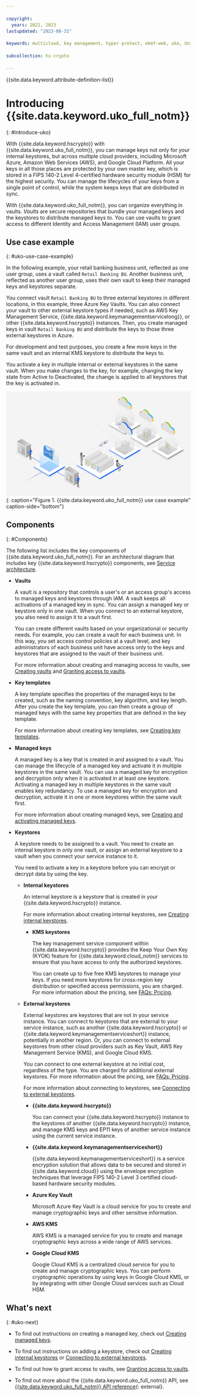 ```yaml
---

copyright:
  years: 2022, 2023
lastupdated: "2023-08-31"

keywords: multicloud, key management, hyper protect, ekmf-web, uko, Unified Key Orchestrator

subcollection: hs-crypto

---
```



{{site.data.keyword.attribute-definition-list}}




# Introducing {{site.data.keyword.uko_full_notm}}
{: #introduce-uko}

With {{site.data.keyword.hscrypto}} with {{site.data.keyword.uko_full_notm}}, you can manage keys not only for your internal keystores, but across multiple cloud providers, including Microsoft Azure, Amazon Web Services (AWS), and Google Cloud Platform. All your keys in all those places are protected by your own master key, which is stored in a FIPS 140-2 Level 4-certified hardware security module (HSM) for the highest security. You can manage the lifecycles of your keys from a single point of control, while the system keeps keys that are distributed in sync.

With {{site.data.keyword.uko_full_notm}}, you can organize everything in vaults. *Vaults* are secure repositories that bundle your managed keys and the keystores to distribute managed keys to. You can use vaults to grant access to different Identity and Access Management (IAM) user groups.

## Use case example
{: #uko-use-case-example}

In the following example, your retail banking business unit, reflected as one user group, uses a vault called `Retail Banking BU`. Another business unit, reflected as another user group, uses their own vault to keep their managed keys and keystores separate.

You connect vault `Retail Banking BU` to three external keystores in different locations, in this example, three Azure Key Vaults. You can also connect your vault to other external keystore types if needed, such as AWS Key Management Service, {{site.data.keyword.keymanagementservicelong}}, or other {{site.data.keyword.hscrypto}} instances. Then, you create managed keys in vault `Retail Banking BU` and distribute the keys to those three external keystores in Azure.

For development and test purposes, you create a few more keys in the same vault and an internal KMS keystore to distribute the keys to.

You activate a key in multiple internal or external keystores in the same vault. When you make changes to the key, for example, changing the key state from Active to Deactivated, the change is applied to all keystores that the key is activated in.

![{{site.data.keyword.uko_full_notm}} use case example](/images/uko-example.png "Illustration that explains how to use vault to manage access while connecting to external Azure Key Vaults"){: caption="Figure 1. {{site.data.keyword.uko_full_notm}} use case example"  caption-side="bottom"}

## Components
{: #Components}

The following list includes the key components of {{site.data.keyword.uko_full_notm}}. For an architectural diagram that includes key {{site.data.keyword.hscrypto}} components, see [Service architecture](/docs/hs-crypto?topic=hs-crypto-uko-architecture-workload-isolation).

- **Vaults**
    
    A vault is a repository that controls a user's or an access group's access to managed keys and keystores through IAM. A vault keeps all activations of a managed key in sync. You can assign a managed key or keystore only in one vault. When you connect to an external keystore, you also need to assign it to a vault first. 

    You can create different vaults based on your organizational or security needs. For example, you can create a vault for each business unit. In this way, you set access control policies at a vault level, and key administrators of each business unit have access only to the keys and keystores that are assigned to the vault of their business unit.

    For more information about creating and managing access to vaults, see [Creating vaults](/docs/hs-crypto?topic=hs-crypto-create-vaults) and [Granting access to vaults](/docs/hs-crypto?topic=hs-crypto-grant-access-vaults).


- **Key templates**

    A key template specifies the properties of the managed keys to be created, such as the naming convention, key algorithm, and key length. After you create the key template, you can then create a group of managed keys with the same key properties that are defined in the key template. 

    For more information about creating key templates, see [Creating key templates](/docs/hs-crypto?topic=hs-crypto-create-template&interface=ui).


- **Managed keys**
        
    A managed key is a key that is created in and assigned to a vault. You can manage the lifecycle of a managed key and activate it in multiple keystores in the same vault. You can use a managed key for encryption and decryption only when it is activated in at least one keystore. Activating a managed key in multiple keystores in the same vault enables key redundancy. To use a managed key for encryption and decryption, activate it in one or more keystores within the same vault first. 

    For more information about creating managed keys, see [Creating and activating managed keys](/docs/hs-crypto?topic=hs-crypto-create-managed-keys).

- **Keystores**
        
    A keystore needs to be assigned to a vault. You need to create an internal keystore in only one vault, or assign an external keystore to a vault when you connect your service instance to it. 

    You need to activate a key in a keystore before you can encrypt or decrypt data by using the key.       
    
    - **Internal keystores**
        
        An internal keystore is a keystore that is created in your {{site.data.keyword.hscrypto}} instance. 

        For more information about creating internal keystores, see [Creating internal keystores](/docs/hs-crypto?topic=hs-crypto-create-internal-keystores).

        - **KMS keystores**
            
            The key management service component within {{site.data.keyword.hscrypto}} provides the Keep Your Own Key (KYOK) feature for {{site.data.keyword.cloud_notm}} services to ensure that you have access to only the authorized keystores. 

            You can create up to five free KMS keystores to manage your keys. If you need more keystores for cross-region key distribution or specified access permissions, you are charged. For more information about the pricing, see [FAQs: Pricing](/docs/hs-crypto?topic=hs-crypto-faq-pricing).

    - **External keystores**  
        
        External keystores are keystores that are not in your service instance. You can connect to keystores that are external to your service instance, such as another {{site.data.keyword.hscrypto}} or {{site.data.keyword.keymanagementserviceshort}} instance, potentially in another region. Or, you can connect to external keystores from other cloud providers such as Key Vault, AWS Key Management Service (KMS), and Google Cloud KMS. 

        You can connect to one external keystore at no initial cost, regardless of the type. You are charged for additional external keystores. For more information about the pricing, see [FAQs: Pricing](/docs/hs-crypto?topic=hs-crypto-faq-pricing).

        For more information about connecting to keystores, see [Connecting to external keystores](/docs/hs-crypto?topic=hs-crypto-connect-external-keystores).

        - **{{site.data.keyword.hscrypto}}** 
            
            You can connect your {{site.data.keyword.hscrypto}} instance to the keystores of another {{site.data.keyword.hscrypto}} instance, and manage KMS keys and EP11 keys of another service instance using the current service instance.
            
        - **{{site.data.keyword.keymanagementserviceshort}}** 
            
            {{site.data.keyword.keymanagementserviceshort}} is a service encryption solution that allows data to be secured and stored in {{site.data.keyword.cloud}} using the envelope encryption techniques that leverage FIPS 140-2 Level 3 certified cloud-based hardware security modules.           
            
        - **Azure Key Vault**   
            
            Microsoft Azure Key Vault is a cloud service for you to create and manage cryptographic keys and other sensitive information.

        - **AWS KMS**        
            
            AWS KMS is a managed service for you to create and manage cryptographic keys across a wide range of AWS services.

        - **Google Cloud KMS**

            Google Cloud KMS is a centralized cloud service for you to create and manage cryptographic keys. You can perform cryptographic operations by using keys in Google Cloud KMS, or by integrating with other Google Cloud services such as Cloud HSM.
    
        

## What's next
{: #uko-next}

- To find out instructions on creating a managed key, check out [Creating managed keys](/docs/hs-crypto?topic=hs-crypto-create-managed-keys).

- To find out instructions on adding a keystore, check out [Creating internal keystores](/docs/hs-crypto?topic=hs-crypto-create-internal-keystores) or [Connecting to external keystores](/docs/hs-crypto?topic=hs-crypto-connect-external-keystores).

- To find out how to grant access to vaults, see [Granting access to vaults](/docs/hs-crypto?topic=hs-crypto-grant-access-vaults).


- To find out more about the {{site.data.keyword.uko_full_notm}} API, see [{{site.data.keyword.uko_full_notm}} API reference](/apidocs/uko){: external}.







